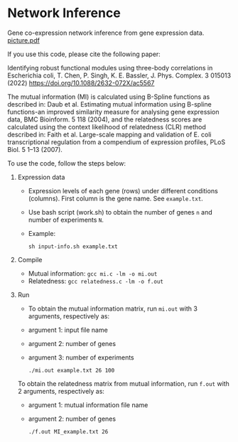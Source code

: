 # Network Inference

Gene co-expression network inference from gene expression data.
[picture.pdf](https://github.com/prameshsingh/mutual-information-relatedness/files/9075505/picture.pdf)

If you use this code, please cite the following paper: 

Identifying robust functional modules using three-body correlations in Escherichia coli,
T. Chen, P. Singh, K. E. Bassler, J. Phys. Complex. 3 015013 (2022)
https://doi.org/10.1088/2632-072X/ac5567 

The mutual information (MI) is calculated using B-Spline functions as described in: Daub et al. Estimating mutual information using B-spline functions-an improved similarity measure for analysing gene expression data, BMC Bioinform. 5 118 (2004), and the relatedness scores are calculated using the context likelihood of relatedness (CLR) method described in: Faith et al. Large-scale mapping and validation of E. coli transcriptional regulation from a compendium of expression profiles, PLoS Biol. 5 1–13 (2007).

To use the code, follow the steps below:

1. Expression data

	* Expression levels of each gene (rows) under different conditions (columns). First column is the gene name. See `example.txt`. 
	* Use bash script (work.sh) to obtain the number of genes `n` and number of experiments `N`. 
	* Example:

		`sh input-info.sh example.txt` 


2. Compile

	* Mutual information: 
		`gcc mi.c -lm -o mi.out`
	* Relatedness:
		`gcc relatedness.c -lm -o f.out`


3. Run
	* To obtain the mutual information matrix, run `mi.out` with 3 arguments, respectively as:
	* argument 1: input file name
	* argument 2: number of genes
	* argument 3: number of experiments

		`./mi.out example.txt 26 100`

	To obtain the relatedness matrix from mutual information, run `f.out` with 2 arguments, respectively as:
	* argument 1: mutual information file name
	* argument 2: number of genes

		`./f.out MI_example.txt 26`
